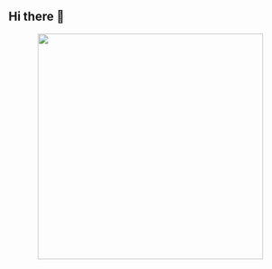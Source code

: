 ## Hi there 👋

<p align="center">
  <img src="https://i.redd.it/wtmbt3b82du61.jpg" width="400">
</p>
